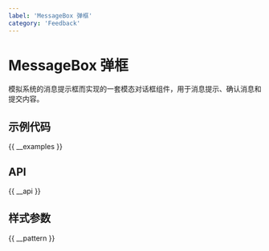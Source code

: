 ```yaml
---
label: 'MessageBox 弹框'
category: 'Feedback'
---
```


# MessageBox 弹框

模拟系统的消息提示框而实现的一套模态对话框组件，用于消息提示、确认消息和提交内容。

## 示例代码

{{ __examples }}

## API

{{ __api }}

## 样式参数

{{ __pattern }}